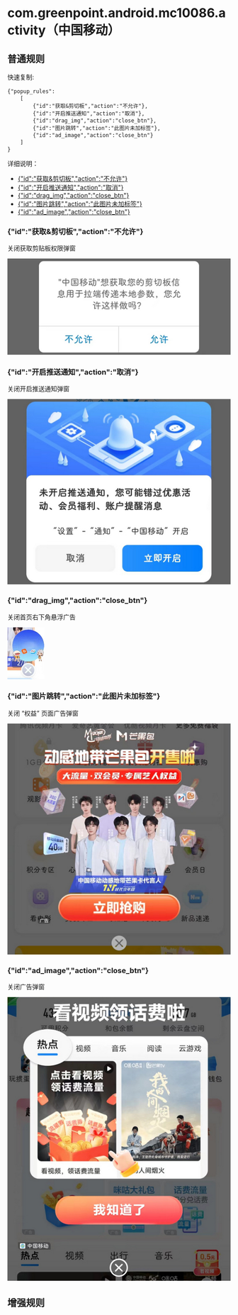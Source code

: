 # com.greenpoint.android.mc10086.activity（中国移动）

## 普通规则

快速复制:
```
{"popup_rules":
    [
        {"id":"获取&剪切板","action":"不允许"},
        {"id":"开启推送通知","action":"取消"},
        {"id":"drag_img","action":"close_btn"},
        {"id":"图片跳转","action":"此图片未加标签"},
        {"id":"ad_image","action":"close_btn"}
    ]
}
```
详细说明：
- [{"id":"获取&剪切板","action":"不允许"}](#id获取剪切板action不允许)
- [{"id":"开启推送通知","action":"取消"}](#id开启推送通知action取消)
- [{"id":"drag_img","action":"close_btn"}](#iddrag_imgactionclose_btn)
- [{"id":"图片跳转","action":"此图片未加标签"}](#id图片跳转action此图片未加标签)
- [{"id":"ad_image","action":"close_btn"}](#idad_imageactionclose_btn)

### {"id":"获取&剪切板","action":"不允许"}
关闭获取剪贴板权限弹窗

![](./assets/获取剪贴板权限弹窗.jpg)

### {"id":"开启推送通知","action":"取消"}
关闭开启推送通知弹窗

![](./assets/开启推送通知弹窗.jpg)

### {"id":"drag_img","action":"close_btn"}
关闭首页右下角悬浮广告

![](./assets/首页右下角悬浮广告.jpg)

### {"id":"图片跳转","action":"此图片未加标签"}
关闭 “权益” 页面广告弹窗

![](./assets/“权益”页面广告弹窗.jpg)

### {"id":"ad_image","action":"close_btn"}
关闭广告弹窗

![](./assets/广告弹窗.jpg)

## 增强规则

